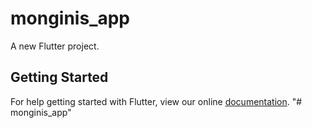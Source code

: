 # monginis_app

A new Flutter project.

## Getting Started

For help getting started with Flutter, view our online
[documentation](https://flutter.io/).
"# monginis_app" 

